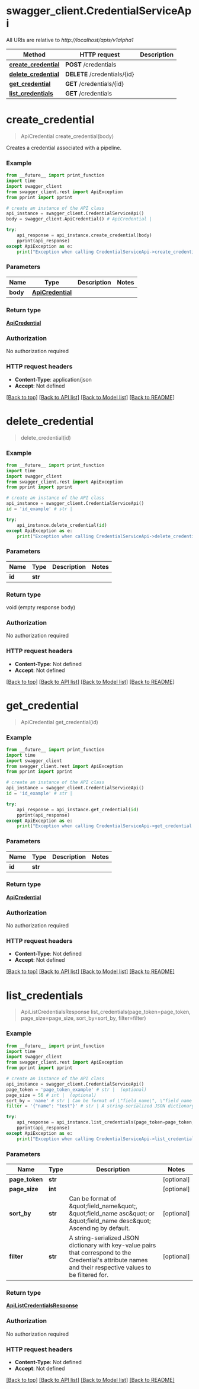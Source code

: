 # swagger_client.CredentialServiceApi

All URIs are relative to *http://localhost/apis/v1alpha1*

Method | HTTP request | Description
------------- | ------------- | -------------
[**create_credential**](CredentialServiceApi.md#create_credential) | **POST** /credentials | 
[**delete_credential**](CredentialServiceApi.md#delete_credential) | **DELETE** /credentials/{id} | 
[**get_credential**](CredentialServiceApi.md#get_credential) | **GET** /credentials/{id} | 
[**list_credentials**](CredentialServiceApi.md#list_credentials) | **GET** /credentials | 


# **create_credential**
> ApiCredential create_credential(body)



Creates a credential associated with a pipeline.

### Example
```python
from __future__ import print_function
import time
import swagger_client
from swagger_client.rest import ApiException
from pprint import pprint

# create an instance of the API class
api_instance = swagger_client.CredentialServiceApi()
body = swagger_client.ApiCredential() # ApiCredential | 

try:
    api_response = api_instance.create_credential(body)
    pprint(api_response)
except ApiException as e:
    print("Exception when calling CredentialServiceApi->create_credential: %s\n" % e)
```

### Parameters

Name | Type | Description  | Notes
------------- | ------------- | ------------- | -------------
 **body** | [**ApiCredential**](ApiCredential.md)|  | 

### Return type

[**ApiCredential**](ApiCredential.md)

### Authorization

No authorization required

### HTTP request headers

 - **Content-Type**: application/json
 - **Accept**: Not defined

[[Back to top]](#) [[Back to API list]](../README.md#documentation-for-api-endpoints) [[Back to Model list]](../README.md#documentation-for-models) [[Back to README]](../README.md)

# **delete_credential**
> delete_credential(id)



### Example
```python
from __future__ import print_function
import time
import swagger_client
from swagger_client.rest import ApiException
from pprint import pprint

# create an instance of the API class
api_instance = swagger_client.CredentialServiceApi()
id = 'id_example' # str | 

try:
    api_instance.delete_credential(id)
except ApiException as e:
    print("Exception when calling CredentialServiceApi->delete_credential: %s\n" % e)
```

### Parameters

Name | Type | Description  | Notes
------------- | ------------- | ------------- | -------------
 **id** | **str**|  | 

### Return type

void (empty response body)

### Authorization

No authorization required

### HTTP request headers

 - **Content-Type**: Not defined
 - **Accept**: Not defined

[[Back to top]](#) [[Back to API list]](../README.md#documentation-for-api-endpoints) [[Back to Model list]](../README.md#documentation-for-models) [[Back to README]](../README.md)

# **get_credential**
> ApiCredential get_credential(id)



### Example
```python
from __future__ import print_function
import time
import swagger_client
from swagger_client.rest import ApiException
from pprint import pprint

# create an instance of the API class
api_instance = swagger_client.CredentialServiceApi()
id = 'id_example' # str | 

try:
    api_response = api_instance.get_credential(id)
    pprint(api_response)
except ApiException as e:
    print("Exception when calling CredentialServiceApi->get_credential: %s\n" % e)
```

### Parameters

Name | Type | Description  | Notes
------------- | ------------- | ------------- | -------------
 **id** | **str**|  | 

### Return type

[**ApiCredential**](ApiCredential.md)

### Authorization

No authorization required

### HTTP request headers

 - **Content-Type**: Not defined
 - **Accept**: Not defined

[[Back to top]](#) [[Back to API list]](../README.md#documentation-for-api-endpoints) [[Back to Model list]](../README.md#documentation-for-models) [[Back to README]](../README.md)

# **list_credentials**
> ApiListCredentialsResponse list_credentials(page_token=page_token, page_size=page_size, sort_by=sort_by, filter=filter)



### Example
```python
from __future__ import print_function
import time
import swagger_client
from swagger_client.rest import ApiException
from pprint import pprint

# create an instance of the API class
api_instance = swagger_client.CredentialServiceApi()
page_token = 'page_token_example' # str |  (optional)
page_size = 56 # int |  (optional)
sort_by = 'name' # str | Can be format of \"field_name\", \"field_name asc\" or \"field_name desc\" Ascending by default. (optional)
filter = '{"name": "test"}' # str | A string-serialized JSON dictionary with key-value pairs that correspond to the Credential's attribute names and their respective values to be filtered for. (optional)

try:
    api_response = api_instance.list_credentials(page_token=page_token, page_size=page_size, sort_by=sort_by, filter=filter)
    pprint(api_response)
except ApiException as e:
    print("Exception when calling CredentialServiceApi->list_credentials: %s\n" % e)
```

### Parameters

Name | Type | Description  | Notes
------------- | ------------- | ------------- | -------------
 **page_token** | **str**|  | [optional] 
 **page_size** | **int**|  | [optional] 
 **sort_by** | **str**| Can be format of \&quot;field_name\&quot;, \&quot;field_name asc\&quot; or \&quot;field_name desc\&quot; Ascending by default. | [optional] 
 **filter** | **str**| A string-serialized JSON dictionary with key-value pairs that correspond to the Credential&#39;s attribute names and their respective values to be filtered for. | [optional] 

### Return type

[**ApiListCredentialsResponse**](ApiListCredentialsResponse.md)

### Authorization

No authorization required

### HTTP request headers

 - **Content-Type**: Not defined
 - **Accept**: Not defined

[[Back to top]](#) [[Back to API list]](../README.md#documentation-for-api-endpoints) [[Back to Model list]](../README.md#documentation-for-models) [[Back to README]](../README.md)


